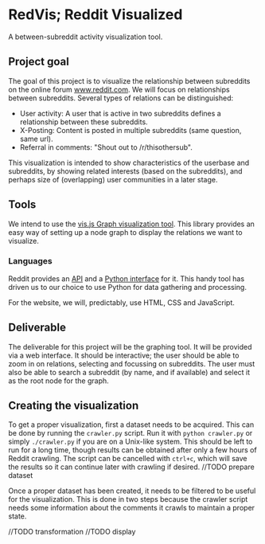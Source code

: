 RedVis; Reddit Visualized
======
A between-subreddit activity visualization tool.

## Project goal
The goal of this project is to visualize the relationship between subreddits on the online forum www.reddit.com.
We will focus on relationships between subreddits.
Several types of relations can be distinguished:
* User activity: A user that is active in two subreddits defines a relationship between these subreddits.
* X-Posting: Content is posted in multiple subreddits (same question, same url).
* Referral in comments: "Shout out to /r/thisothersub".

This visualization is intended to show characteristics of the userbase and subreddits, by showing related interests (based on the subreddits), and perhaps size of (overlapping) user communities in a later stage.

## Tools
We intend to use the [vis.js Graph visualization tool](http://visjs.org/docs/graph.html).
This library provides an easy way of setting up a node graph to display the relations we want to visualize.

### Languages
Reddit provides an [API](https://github.com/reddit/reddit/wiki/API) and a [Python interface](https://github.com/reddit/reddit/blob/master/r2/r2/controllers/api.py) for it.
This handy tool has driven us to our choice to use Python for data gathering and processing.

For the website, we will, predictably, use HTML, CSS and JavaScript.

## Deliverable
The deliverable for this project will be the graphing tool.
It will be provided via a web interface.
It should be interactive; the user should be able to zoom in on relations, selecting and focussing on subreddits.
The user must also be able to search a subreddit (by name, and if available) and select it as the root node for the graph.

## Creating the visualization

To get a proper visualization, first a dataset needs to be acquired. This can be done by running the `crawler.py` script. Run it with `python crawler.py` or simply `./crawler.py` if you are on a Unix-like system. This should be left to run for a long time, though results can be obtained after only a few hours of Reddit crawling. The script can be cancelled with `ctrl+c`, which will save the results so it can continue later with crawling if desired.
//TODO prepare dataset

Once a proper dataset has been created, it needs to be filtered to be useful for the visualization. This is done in two steps because the crawler script needs some information about the comments it crawls to maintain a proper state.

//TODO transformation 
//TODO display
